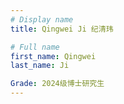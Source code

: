 ```yaml
---
# Display name
title: Qingwei Ji 纪清玮

# Full name
first_name: Qingwei
last_name: Ji

Grade: 2024级博士研究生
---
```

